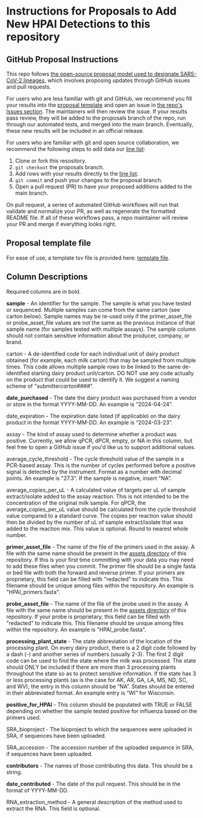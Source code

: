 # Instructions for Proposals to Add New HPAI Detections to this repository

## GitHub Proposal Instructions

This repo follows [the open-source proposal model used to designate SARS-CoV-2 lineages](https://github.com/cov-lineages/pango-designation), which involves proposing updates through GitHub issues and pull requests.

For users who are less familiar with git and GitHub, we recommend you fill your results into the [proposal template](../assets/proposal_template.tsv) and open an issue in [the repo's Issues section](https://github.com/dholab/dairy-hpai-monitoring/issues). The maintainers will then review the issue. If your results pass review, they will be added to the proposals branch of the repo, run through our automated tests, and merged into the main branch. Eventually, these new results will be included in an official release.

For users who are familiar with git and open source collaboration, we recommend the following steps to add data our [line list](../DETECTION_RESULTS.tsv):

1. Clone or fork this resository.
2. `git checkout` the proposals branch.
3. Add rows with your results directly to the [line list](../DETECTION_RESULTS.tsv).
4. `git commit` and push your changes to the proposal branch.
5. Open a pull request (PR) to have your proposed additions added to the main branch.

On pull request, a series of automated GitHub workflows will run that validate and normalize your PR, as well as regenerate the formatted README file. If all of these workflows pass, a repo maintainer will review your PR and merge if everything looks right.

## Proposal template file

For ease of use, a template tsv file is provided here: [template file](../assets/proposal_template.tsv).

## Column Descriptions

Required columns are in bold.

**sample** - An identifier for the sample. The sample is what you have tested or sequenced. Multiple samples can come from the same carton (see carton below). Sample names may be re-used only if the primer_asset_file or probe_asset_file values are not the same as the previous instance of that sample name (for samples tested with multiple assays). The sample column should not contain sensitive information about the producer, company, or brand.

carton - A de-identified code for each individual unit of dairy product obtained (for example, each milk carton) that may be sampled from multiple times. This code allows multiple sample rows to be linked to the same de-identified starting dairy product unit/carton. DO NOT use any code actually on the product that could be used to identify it. We suggest a naming scheme of "submitter*carton*####".

**date_purchased** - The date the dairy product was purchased from a vendor or store in the format YYYY-MM-DD. An example is “2024-04-24”.

date_expiration - The expiration date listed (if applicable) on the dairy product in the format YYYY-MM-DD. An example is “2024-03-23”.

assay - The kind of assay used to determine whether a product was positive. Currently, we allow qPCR, dPCR, empty, or NA in this column, but feel free to open a GitHub issue if you'd like us to support additional values.

average_cycle_threshold - The cycle threshold value of the sample in a PCR-based assay. This is the number of cycles performed before a positive signal is detected by the instrument. Format as a number with decimal points. An example is "27.3". If the sample is negative, insert "NA".

average_copies_per_uL - A calculated value of targets per uL of sample extract/isolate added to the assay reaction. This is not intended to be the concentration of the original milk sample. For qPCR, the average_copies_per_uL value should be calculated from the cycle threshold value compared to a standard curve. The copies per reaction value should then be divided by the number of uL of sample extract/isolate that was added to the reaction mix. This value is optional. Round to nearest whole number.

**primer_asset_file** - The name of the file of the primers used in the assay. A file with the same name should be present in the [assets directory](../assets) of this repository. If this is your first time committing with your data you may need to add these files when you commit. The primer file should be a single fasta or bed file with both the forward and reverse primer. If your primers are proprietary, this field can be filled with "redacted" to indicate this. This filename should be unique among files within the repository. An example is "HPAI_primers.fasta".

**probe_asset_file** - The name of the file of the probe used in the assay. A file with the same name should be present in the [assets directory](../assets) of this repository. If your probe is proprietary, this field can be filled with "redacted" to indicate this. This filename should be unique among files within the repository. An example is "HPAI_probe.fasta".

**processing_plant_state** - The state abbreviation of the location of the processing plant. On every dairy product, there is a 2 digit code followed by a dash (-) and another series of numbers (usually 2-3). The first 2 digit code can be used to find the state where the milk was processed. The state should ONLY be included if there are more than 3 processing plants throughout the state so as to protect sensitive information. If the state has 3 or less processing plants (as is the case for AK, AR, GA, LA, MS, ND, SC, and WV), the entry in this column should be “NA”. States should be entered in their abbreviated format. An example entry is “WI” for Wisconsin.

**positive_for_HPAI** - This column should be populated with TRUE or FALSE depending on whether the sample tested positive for influenza based on the primers used.

SRA_bioproject - The bioproject to which the sequences were uploaded in SRA, if sequences have been uploaded.

SRA_accession - The accession number of the uploaded sequence in SRA, if sequences have been uploaded.

**contributors** - The names of those contributing this data. This should be a string.

**date_contributed** - The date of the pull request. This should be in the format of YYYY-MM-DD.

RNA_extraction_method - A general description of the method used to extract the RNA. This field is optional.
